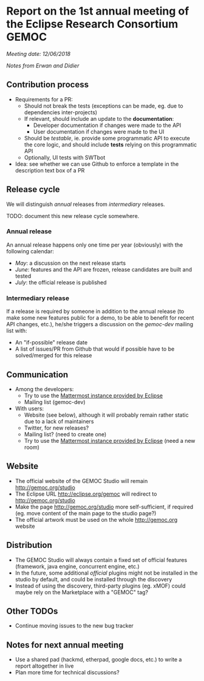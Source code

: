 # Report on the 1st annual meeting of the Eclipse Research Consortium GEMOC

*Meeting date: 12/06/2018*

*Notes from Erwan and Didier*

## Contribution process

- Requirements for a PR:
  - Should not break the tests (exceptions can be made, eg. due to dependencies inter-projects)
  - If relevant, should include an update to the **documentation**:
    - Developer documentation if changes were made to the API
    - User documentation if changes were made to the UI
  - Should be *testable*, ie. provide some programmatic API to execute the core logic, and should include **tests** relying on this programmatic API
  - Optionally, UI tests with SWTbot
- Idea: see whether we can use Github to enforce a template in the description text box of a PR

## Release cycle

We will distinguish *annual* releases from *intermediary* releases.

TODO: document this new release cycle somewhere.

### Annual release

An annual release happens only one time per year (obviously) with the following calendar:
- *May*: a discussion on the next release starts
- *June*: features and the API are frozen, release candidates are built and tested
- *July*: the official release is published

### Intermediary release

If a release is required by someone in addition to the annual release (to make some new features public for a demo, to be able to benefit for recent API changes, etc.), he/she triggers a discussion on the *gemoc-dev* mailing list with:
- An "if-possible" release date
- A list of issues/PR from Github that would if possible have to be solved/merged for this release


## Communication

- Among the developers:
  - Try to use the [Mattermost instance provided by Eclipse](http://mattermost.eclipse.org/)
  - Mailing list (gemoc-dev)
- With users:
  - Website (see below), although it will probably remain rather static due to a lack of maintainers
  - Twitter, for new releases?
  - Mailing list? (need to create one)
  - Try to use the [Mattermost instance provided by Eclipse](http://mattermost.eclipse.org/) (need a new room)

## Website

- The official website of the GEMOC Studio will remain http://gemoc.org/studio
- The Eclipse URL http://eclipse.org/gemoc will redirect to http://gemoc.org/studio
- Make the page http://gemoc.org/studio more self-sufficient, if required (eg. move content of the main page to the studio page?)
- The official artwork must be used on the whole http://gemoc.org website

## Distribution

- The GEMOC Studio will always contain a fixed set of official features (framework, java engine, concurrent engine, etc.)
- In the future, some additional *official* plugins might not be installed in the studio by default, and could be installed through the discovery
- Instead of using the discovery, third-party plugins (eg. xMOF) could maybe rely on the Marketplace with a "GEMOC" tag?

## Other TODOs

- Continue moving issues to the new bug tracker

## Notes for next annual meeting

- Use a shared pad (hackmd, etherpad, google docs, etc.) to write a report altogether in live
- Plan more time for technical discussions?
